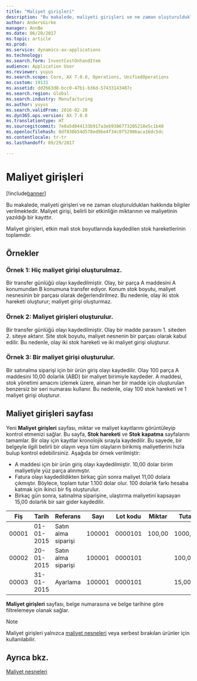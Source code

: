```yaml
---
title: "Maliyet girişleri"
description: "Bu makalede, maliyeti girişleri ve ne zaman oluşturuldukları hakkında bilgiler verilmektedir. Maliyet girişi, belirli bir etkinliğin miktarının ve maliyetinin yazıldığı bir kayıttır."
author: AndersGirke
manager: AnnBe
ms.date: 06/20/2017
ms.topic: article
ms.prod: 
ms.service: dynamics-ax-applications
ms.technology: 
ms.search.form: InventCostOnhandItem
audience: Application User
ms.reviewer: yuyus
ms.search.scope: Core, AX 7.0.0, Operations, UnifiedOperations
ms.custom: 19131
ms.assetid: dd2663d8-bcc0-47b1-b36d-57433143487c
ms.search.region: Global
ms.search.industry: Manufacturing
ms.author: yuyus
ms.search.validFrom: 2016-02-28
ms.dyn365.ops.version: AX 7.0.0
ms.translationtype: HT
ms.sourcegitcommit: 7e0a5d044133b917a3eb9386773205218e5c1b40
ms.openlocfilehash: 8df830b54d578ed9be4f34c8f52986aca16dc5dc
ms.contentlocale: tr-tr
ms.lasthandoff: 09/29/2017

---
```


# <a name="cost-entries"></a>Maliyet girişleri

[!include[banner](../includes/banner.md)]


Bu makalede, maliyeti girişleri ve ne zaman oluşturuldukları hakkında bilgiler verilmektedir. Maliyet girişi, belirli bir etkinliğin miktarının ve maliyetinin yazıldığı bir kayıttır.

Maliyet girişleri, etkin mali stok boyutlarında kaydedilen stok hareketlerinin toplamıdır.

## <a name="examples"></a>Örnekler
### <a name="example-1-no-cost-entries-are-created"></a>Örnek 1: Hiç maliyet girişi oluşturulmaz.

Bir transfer günlüğü olayı kaydedilmiştir. Olay, bir parça A maddesini A konumundan B konumuna transfer ediyor. Konum stok boyutu, maliyet nesnesinin bir parçası olarak değerlendirilmez. Bu nedenle, olay iki stok hareketi oluşturur; maliyet girişi oluşturmaz.

### <a name="example-2-cost-entries-are-created"></a>Örnek 2: Maliyet girişleri oluşturulur.

Bir transfer günlüğü olayı kaydedilmiştir. Olay bir madde parasını 1. siteden 2. siteye aktarır. Site stok boyutu, maliyet nesnenin bir parçası olarak kabul edilir. Bu nedenle, olay iki stok hareketi ve iki maliyet girişi oluşturur.

### <a name="example-3-one-cost-entry-is-created"></a>Örnek 3: Bir maliyet girişi oluşturulur.

Bir satınalma siparişi için bir ürün giriş olayı kaydedilir. Olay 100 parça A maddesini 10,00 dolarlık (ABD) bir maliyet birimiyle kaydeder. A maddesi, stok yönetimi amacını izlemek üzere, alınan her bir madde için oluşturulan benzersiz bir seri numarası kullanır. Bu nedenle, olay 100 stok hareketi ve 1 maliyet girişi oluşturur.

## <a name="cost-entries-page"></a>Maliyet girişleri sayfası
Yeni **Maliyet girişleri** sayfası, miktar ve maliyet kayıtlarını görüntüleyip kontrol etmenizi sağlar. Bu sayfa, **Stok hareketi** ve **Stok kapatma** sayfalarını tamamlar. Bir olay için kayıtlar kronolojik sırayla kaydedilir. Bu sayede, bir belgeyle ilgili belirli bir olayın veya tüm olayların birikmiş maliyetlerini hızla bulup kontrol edebilirsiniz. Aşağıda bir örnek verilmiştir:

-   A maddesi için bir ürün giriş olayı kaydedilmiştir. 10,00 dolar birim maliyetiyle yüz parça alınmıştır.
-   Fatura olayı kaydedildikten birkaç gün sonra maliyet 11,00 dolara çıkmıştır. Böylece, toplam tutar 1.100 dolar olur. 100 dolarlık farkı hesaba katmak için ikinci bir fiş oluşturulur.
-   Birkaç gün sonra, satınalma siparişine, ulaştırma maliyetini kapsayan 15,00 dolarlık bir sair gider kaydedilir.

| Fiş | Tarih       | Referans      | Sayı | Lot kodu  | Miktar | Tutar  |
|---------|------------|----------------|--------|---------|---------------|----|
| 00001   | 01-01-2015 | Satın alma siparişi | 100001 | 0000101 | 100,00   | 1000,00 |
| 00002   | 20-01-2015 | Satın alma siparişi | 100001 | 0000101 |          | 100,00  |
| 00003   | 31-01-2015 | Ayarlama     | 100001 | 0000101 |          | 15,00   |

**Maliyet girişleri** sayfası, belge numarasına ve belge tarihine göre filtrelemeye olanak sağlar. 

> [!NOTE]
> Maliyet girişleri yalnızca [maliyet nesneleri](cost-object.md) veya serbest bırakılan ürünler için kullanılabilir.

<a name="see-also"></a>Ayrıca bkz.
--------

[Maliyet nesneleri](cost-object.md)




